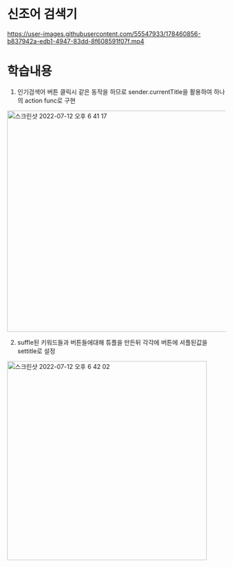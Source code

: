 # 신조어 검색기




https://user-images.githubusercontent.com/55547933/178460856-b837942a-edb1-4947-83dd-8f608591f07f.mp4



# 학습내용
1. 인기검색어 버튼 클릭시 같은 동작을 하므로 sender.currentTitle을 활용하여 하나의 action func로 구현
 <img width="511" alt="스크린샷 2022-07-12 오후 6 41 17" src="https://user-images.githubusercontent.com/55547933/178461241-6c8753a7-ff15-4617-ac61-37f35a0f9d6b.png">
<br>

2. suffle된 키워드들과 버튼들에대해 튜플을 만든뒤 각각에 버튼에 셔플된값을 settitle로 설정
<img width="460" alt="스크린샷 2022-07-12 오후 6 42 02" src="https://user-images.githubusercontent.com/55547933/178461435-dcf1187e-027f-41ea-a594-11594deb1dbe.png">
